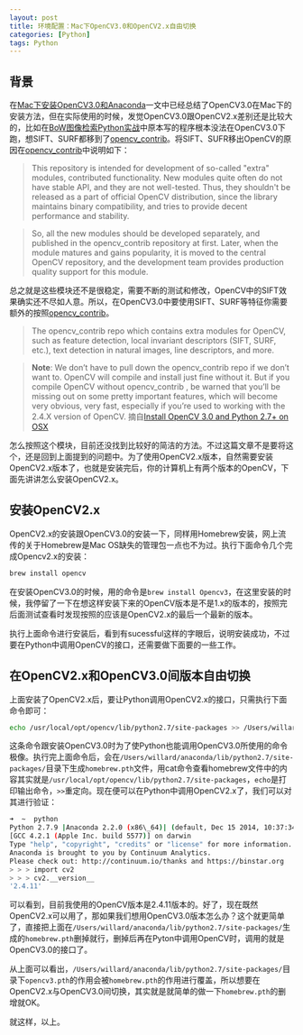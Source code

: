 ```yaml
---
layout: post
title: 环境配置：Mac下OpenCV3.0和OpenCV2.x自由切换
categories: [Python]
tags: Python
---
```


## 背景

在[Mac下安装OpenCV3.0和Anaconda][1]一文中已经总结了OpenCV3.0在Mac下的安装方法，但在实际使用的时候，发觉OpenCV3.0跟OpenCV2.x差别还是比较大的，比如在[BoW图像检索Python实战][2]中原本写的程序根本没法在OpenCV3.0下跑，想SIFT、SURF都移到了[opencv\_contrib][3]。将SIFT、SUFR移出OpenCV的原因在[opencv\_contrib][4]中说明如下：

> This repository is intended for development of so-called "extra" modules, contributed functionality. New modules quite often do not have stable API, and they are not well-tested. Thus, they shouldn't be released as a part of official OpenCV distribution, since the library maintains binary compatibility, and tries to provide decent performance and stability.

> So, all the new modules should be developed separately, and published in the opencv\_contrib repository at first. Later, when the module matures and gains popularity, it is moved to the central OpenCV repository, and the development team provides production quality support for this module.

总之就是这些模块还不是很稳定，需要不断的测试和修改，OpenCV中的SIFT效果确实还不尽如人意。所以，在OpenCV3.0中要使用SIFT、SURF等特征你需要额外的按照[opencv\_contrib][5]。

> The opencv\_contrib  repo which contains extra modules for OpenCV, such as feature detection, local invariant descriptors (SIFT, SURF, etc.), text detection in natural images, line descriptors, and more.

> **Note**: We don’t have to pull down the opencv\_contrib  repo if we don’t want to. OpenCV will compile and install just fine without it. But if you compile OpenCV without opencv\_contrib , be warned that you’ll be missing out on some pretty important features, which will become very obvious, very fast, especially if you’re used to working with the 2.4.X version of OpenCV.                    摘自[Install OpenCV 3.0 and Python 2.7+ on OSX][6]

怎么按照这个模块，目前还没找到比较好的简洁的方法。不过这篇文章不是要将这个，还是回到上面提到的问题中。为了使用OpenCV2.x版本，自然需要安装OpenCV2.x版本了，也就是安装完后，你的计算机上有两个版本的OpenCV，下面先讲讲怎么安装OpenCV2.x。

## 安装OpenCV2.x
OpenCV2.x的安装跟OpenCV3.0的安装一下，同样用Homebrew安装，网上流传的关于Homebrew是Mac OS缺失的管理包一点也不为过。执行下面命令几个完成Opencv2.x的安装：

```sh
brew install opencv
```

在安装OpenCV3.0的时候，用的命令是`brew install Opencv3`，在这里安装的时候，我停留了一下在想这样安装下来的OpenCV版本是不是1.x的版本的，按照完后面测试查看时发现按照的应该是OpenCV2.x的最后一个最新的版本。

执行上面命令进行安装后，看到有sucessful这样的字眼后，说明安装成功，不过要在Python中调用OpenCV的接口，还需要做下面要的一些工作。

## 在OpenCV2.x和OpenCV3.0间版本自由切换
上面安装了OpenCV2.x后，要让Python调用OpenCV2.x的接口，只需执行下面命令即可：

```sh
echo /usr/local/opt/opencv/lib/python2.7/site-packages >> /Users/willard/anaconda/lib/python2.7/site-packages/homebrew.pth # choose opencv2
```

这条命令跟安装OpenCV3.0时为了使Python也能调用OpenCV3.0所使用的命令极像。执行完上面命令后，会在`/Users/willard/anaconda/lib/python2.7/site-packages/`目录下生成`homebrew.pth`文件，用cat命令查看homebrew文件中的内容其实就是`/usr/local/opt/opencv/lib/python2.7/site-packages`，`echo`是打印输出命令，`>>`重定向。现在便可以在Python中调用OpenCV2.x了，我们可以对其进行验证：

```sh
➜  ~  python
Python 2.7.9 |Anaconda 2.2.0 (x86\_64)| (default, Dec 15 2014, 10:37:34)
[GCC 4.2.1 (Apple Inc. build 5577)] on darwin
Type "help", "copyright", "credits" or "license" for more information.
Anaconda is brought to you by Continuum Analytics.
Please check out: http://continuum.io/thanks and https://binstar.org
> > > import cv2
> > > cv2.__version__
'2.4.11'
```

可以看到，目前我使用的OpenCV版本是2.4.11版本的。好了，现在既然OpenCV2.x可以用了，那如果我们想用OpenCV3.0版本怎么办？这个就更简单了，直接把上面在`/Users/willard/anaconda/lib/python2.7/site-packages/`生成的`homebrew.pth`删掉就行，删掉后再在Pyton中调用OpenCV时，调用的就是OpenCV3.0的接口了。

从上面可以看出，`/Users/willard/anaconda/lib/python2.7/site-packages/`目录下`opencv3.pth`的作用会被`homebrew.pth`的作用进行覆盖，所以想要在OpenCV2.x与OpenCV3.0间切换，其实就是就简单的做一下`homebrew.pth`的删增就OK。

就这样，以上。

[1]:	http://yongyuan.name/blog/install-opencv3-and-anaconda-in-mac-os.html
[2]:	http://yongyuan.name/blog/practical-BoW-for-image-retrieval-with-python.html
[3]:	https://github.com/itseez/opencv_contrib
[4]:	https://github.com/itseez/opencv_contrib
[5]:	https://github.com/itseez/opencv_contrib
[6]:	https://www.pyimagesearch.com/2015/06/15/install-opencv-3-0-and-python-2-7-on-osx/
